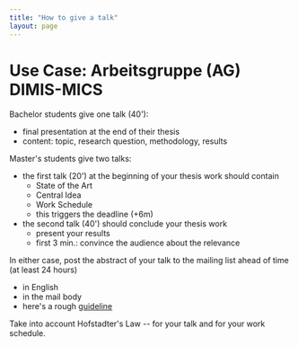```yaml
---
title: "How to give a talk"
layout: page
---
```


# Use Case: Arbeitsgruppe (AG) DIMIS-MICS

Bachelor students give one talk (40'):
- final presentation at the end of their thesis
- content: topic, research question, methodology, results

Master's students give two talks:
- the first talk (20') at the beginning of your thesis work should
  contain
  - State of the Art
  - Central Idea
  - Work Schedule
  - this triggers the deadline (+6m)
- the second talk (40') should conclude your thesis work
  - present your results
  - first 3 min.: convince the audience about the relevance

In either case, post the abstract of your talk to the mailing
list ahead of time (at least 24 hours)
- in English
- in the mail body
- here's a rough [guideline](https://www.verywell.com/how-to-write-an-abstract-2794845)

Take into account Hofstadter's Law -- for your talk and for your work schedule.
